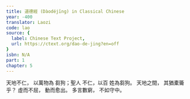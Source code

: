 ```yaml
---
title: 道德經 (Dàodéjīng) in Classical Chinese
year: -400
translator: Laozi
code: lao
source: {
  label: Chinese Text Project,
  url: https://ctext.org/dao-de-jing?en=off
}
isbn: N/A
part: 1
chapter: 5
---
```

天地不仁，
以萬物為
芻狗；聖人
不仁，以百
姓為芻狗。
天地之間，
其猶橐籥乎？
虛而不屈，
動而愈出。
多言數窮，
不如守中。